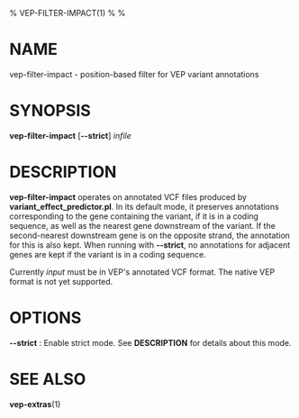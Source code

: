 % VEP-FILTER-IMPACT(1)
%
%

# NAME

vep-filter-impact - position-based filter for VEP variant annotations

# SYNOPSIS

**vep-filter-impact** [**--strict**] *infile*

# DESCRIPTION

**vep-filter-impact** operates on annotated VCF files produced by **variant_effect_predictor.pl**.
In its default mode, it preserves annotations corresponding to the gene containing the variant, if it is in a coding sequence, as well as the nearest gene downstream of the variant.
If the second-nearest downstream gene is on the opposite strand, the annotation for this is also kept.
When running with **--strict**, no annotations for adjacent genes are kept if the variant is in a coding sequence.

Currently *input* must be in VEP's annotated VCF format.
The native VEP format is not yet supported.

# OPTIONS

**--strict**
:	Enable strict mode. See **DESCRIPTION** for details about this mode.

# SEE ALSO

**vep-extras**(1)
